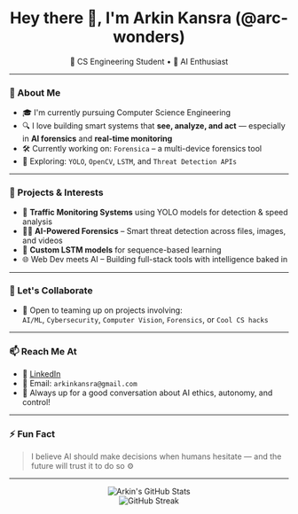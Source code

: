 <h1 align="center">Hey there 👋, I'm Arkin Kansra (@arc-wonders)</h1>
<p align="center">
  🚀 CS Engineering Student • 🤖 AI Enthusiast 
</p>

---

### 🧠 About Me
- 🎓 I'm currently pursuing Computer Science Engineering  
- 🔍 I love building smart systems that **see, analyze, and act** — especially in **AI forensics** and **real-time monitoring**
- 🛠️ Currently working on: `Forensica` – a multi-device forensics tool  
- 🧩 Exploring: `YOLO`, `OpenCV`, `LSTM`, and `Threat Detection APIs`

---

### 🔭 Projects & Interests
- 🚦 **Traffic Monitoring Systems** using YOLO models for detection & speed analysis  
- 🕵️‍♂️ **AI-Powered Forensics** – Smart threat detection across files, images, and videos  
- 🧠 **Custom LSTM models** for sequence-based learning  
- 🌐 Web Dev meets AI – Building full-stack tools with intelligence baked in

---

### 💬 Let's Collaborate
- 🤝 Open to teaming up on projects involving:  
  `AI/ML`, `Cybersecurity`, `Computer Vision`, `Forensics`, or `Cool CS hacks`

---

### 📫 Reach Me At
- 💼 [LinkedIn](https://www.linkedin.com/in/arkin-kansra-8271b7233/)  
- 📧 Email: `arkinkansra@gmail.com`
- 🧠 Always up for a good conversation about AI ethics, autonomy, and control!

---

### ⚡ Fun Fact
> I believe AI should make decisions when humans hesitate — and the future will trust it to do so ⚙️

---

<p align="center">
  <img src="https://github-readme-stats.vercel.app/api?username=arc-wonders&show_icons=true&theme=tokyonight" alt="Arkin's GitHub Stats" />
  <br/>
  <img src="https://github-readme-streak-stats.herokuapp.com/?user=arc-wonders&theme=tokyonight" alt="GitHub Streak" />
</p>

